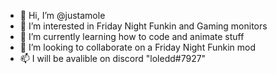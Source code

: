 - 👋 Hi, I’m @justamole
- 👀 I’m interested in Friday Night Funkin and Gaming monitors
- 🌱 I’m currently learning how to code and animate stuff
- 💞️ I’m looking to collaborate on a Friday Night Funkin mod
- 📫 I will be avalible on discord "loledd#7927"
